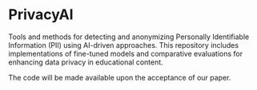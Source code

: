 # PrivacyAI
Tools and methods for detecting and anonymizing Personally Identifiable Information (PII) using AI-driven approaches. This repository includes implementations of fine-tuned models and comparative evaluations for enhancing data privacy in educational content.

The code will be made available upon the acceptance of our paper.
